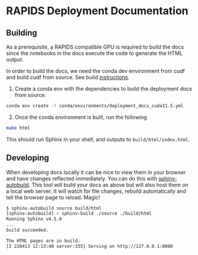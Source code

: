 # RAPIDS Deployment Documentation

## Building

As a prerequisite, a RAPIDS compatible GPU is required to build the docs since the notebooks in the docs execute the code to generate the HTML output.

In order to build the docs, we need the conda dev environment from cudf and build cudf from source. See build [instructions](https://github.com/rapidsai/cudf/blob/branch-0.13/CONTRIBUTING.md#setting-up-your-build-environment).

1. Create a conda env with the dependencies to build the deployment docs from source.

```bash
conda env create -f conda/environments/deployment_docs_cuda11.5.yml
```

2. Once the conda environment is built, run the following


```bash
make html
```

This should run Sphinx in your shell, and outputs to `build/html/index.html`.


## Developing

When developing docs locally it can be nice to view them in your browser and have changes
reflected immediately. You can do this with [sphinx-autobuild](https://github.com/executablebooks/sphinx-autobuild). This tool will build your
docs as above but will also host them on a local web server. It will watch for file changes,
rebuild automatically and tell the browser page to reload. Magic!

```bash
$ sphinx-autobuild source build/html
[sphinx-autobuild] > sphinx-build ./source ./build/html
Running Sphinx v4.5.0
...
build succeeded.

The HTML pages are in build.
[I 220413 12:13:40 server:335] Serving on http://127.0.0.1:8000
```

